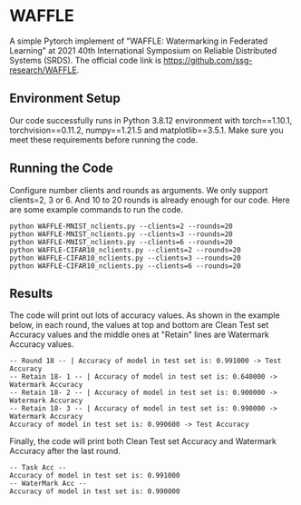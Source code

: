 # WAFFLE
A simple Pytorch implement of "WAFFLE: Watermarking in Federated Learning" at 2021 40th International Symposium on Reliable Distributed Systems (SRDS). The official code link is https://github.com/ssg-research/WAFFLE. 

## Environment Setup

Our code successfully runs in Python 3.8.12 environment with torch==1.10.1, torchvision==0.11.2, numpy==1.21.5 and matplotlib==3.5.1. Make sure you meet these requirements before running the code.

## Running the Code

Configure number clients and rounds as arguments. We only support clients=2, 3 or 6. And 10 to 20 rounds is already enough for our code. Here are some example commands to run the code.

```
python WAFFLE-MNIST_nclients.py --clients=2 --rounds=20
python WAFFLE-MNIST_nclients.py --clients=3 --rounds=20
python WAFFLE-MNIST_nclients.py --clients=6 --rounds=20
python WAFFLE-CIFAR10_nclients.py --clients=2 --rounds=20
python WAFFLE-CIFAR10_nclients.py --clients=3 --rounds=20
python WAFFLE-CIFAR10_nclients.py --clients=6 --rounds=20
```

## Results

The code will print out lots of accuracy values. As shown in the example below, in each round, the values at top and bottom are Clean Test set Accuracy values and the middle ones at "Retain" lines are Watermark Accuracy values. 

```
-- Round 18 -- | Accuracy of model in test set is: 0.991000 -> Test Accuracy
-- Retain 18- 1 -- | Accuracy of model in test set is: 0.640000 -> Watermark Accuracy
-- Retain 18- 2 -- | Accuracy of model in test set is: 0.900000 -> Watermark Accuracy
-- Retain 18- 3 -- | Accuracy of model in test set is: 0.990000 -> Watermark Accuracy
Accuracy of model in test set is: 0.990600 -> Test Accuracy
```

Finally, the code will print both Clean Test set Accuracy and Watermark Accuracy after the last round. 

```
-- Task Acc --
Accuracy of model in test set is: 0.991000
-- WaterMark Acc --
Accuracy of model in test set is: 0.990000
```

